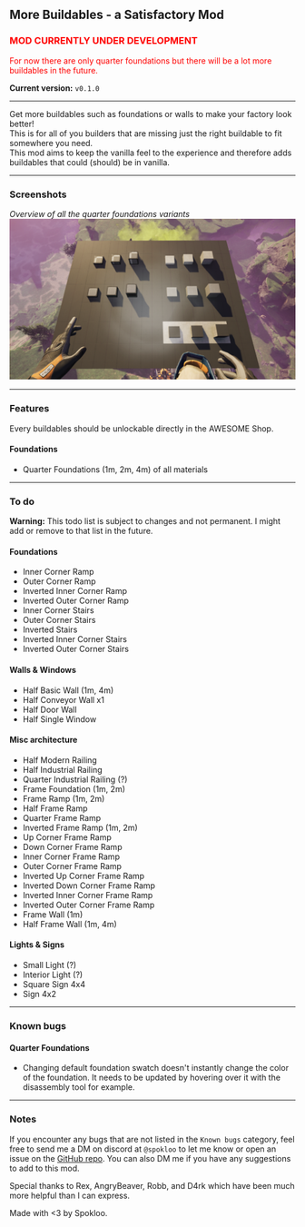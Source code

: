 ## More Buildables - a Satisfactory Mod

### <span style="color:red">MOD CURRENTLY UNDER DEVELOPMENT</span>

<span style="color:red">For now there are only quarter foundations but there will be a lot more buildables in the future.</span>

**Current version:** `v0.1.0`

---

Get more buildables such as foundations or walls to make your factory look better!\
This is for all of you builders that are missing just the right buildable to fit somewhere you need.\
This mod aims to keep the vanilla feel to the experience and therefore adds buildables that could (should) be in vanilla.

---

### Screenshots

*Overview of all the quarter foundations variants*
![Overview of all the quarter foundations variants](https://github.com/Spokloo/Satisfactory-MoreBuildables-Mod/blob/master/Resources/Screenshots/QuarterFoundationsOverview.png "Overview of all the quarter foundations variants")

---

### Features

Every buildables should be unlockable directly in the AWESOME Shop.

#### Foundations

- Quarter Foundations (1m, 2m, 4m) of all materials

---

### To do

**Warning:** This todo list is subject to changes and not permanent. I might add or remove to that list in the future.

#### Foundations

- Inner Corner Ramp
- Outer Corner Ramp
- Inverted Inner Corner Ramp
- Inverted Outer Corner Ramp
- Inner Corner Stairs
- Outer Corner Stairs
- Inverted Stairs
- Inverted Inner Corner Stairs
- Inverted Outer Corner Stairs

#### Walls & Windows

- Half Basic Wall (1m, 4m)
- Half Conveyor Wall x1
- Half Door Wall
- Half Single Window

#### Misc architecture

- Half Modern Railing
- Half Industrial Railing
- Quarter Industrial Railing (?)
- Frame Foundation (1m, 2m)
- Frame Ramp (1m, 2m)
- Half Frame Ramp
- Quarter Frame Ramp
- Inverted Frame Ramp (1m, 2m)
- Up Corner Frame Ramp
- Down Corner Frame Ramp
- Inner Corner Frame Ramp
- Outer Corner Frame Ramp
- Inverted Up Corner Frame Ramp
- Inverted Down Corner Frame Ramp
- Inverted Inner Corner Frame Ramp
- Inverted Outer Corner Frame Ramp
- Frame Wall (1m)
- Half Frame Wall (1m, 4m)

#### Lights & Signs

- Small Light (?)
- Interior Light (?)
- Square Sign 4x4
- Sign 4x2

---

### Known bugs

#### Quarter Foundations

- Changing default foundation swatch doesn't instantly change the color of the foundation. It needs to be updated by hovering over it with the disassembly tool for example.

---

### Notes

If you encounter any bugs that are not listed in the `Known bugs` category, feel free to send me a DM on discord at `@spokloo` to let me know or open an issue on the [GitHub repo](https://github.com/Spokloo/Satisfactory-MoreBuildables-Mod/issues). You can also DM me if you have any suggestions to add to this mod.

Special thanks to Rex, AngryBeaver, Robb, and D4rk which have been much more helpful than I can express.

Made with <3 by Spokloo.
